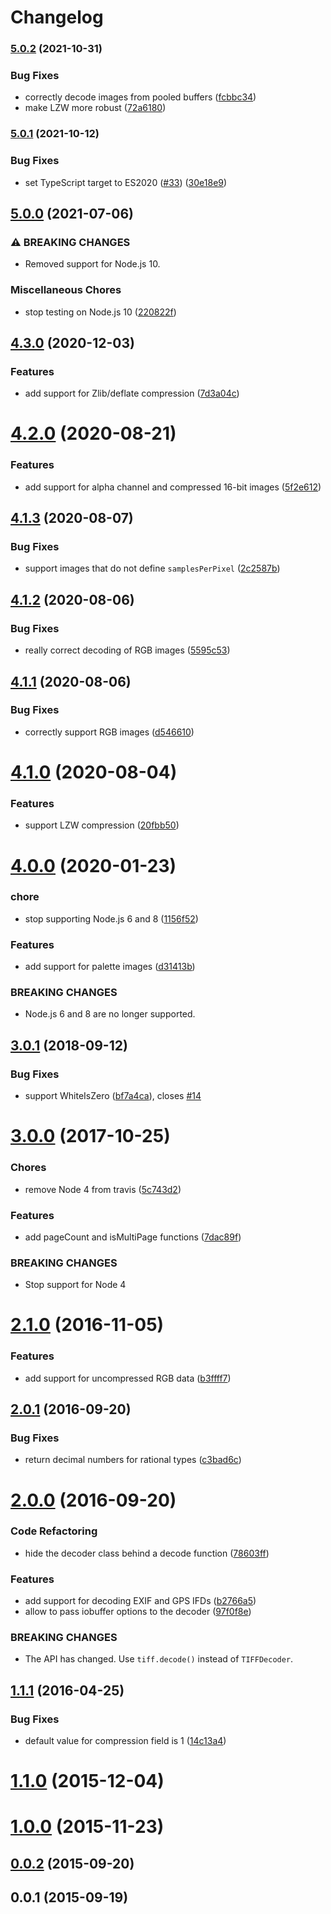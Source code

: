 # Changelog

### [5.0.2](https://www.github.com/image-js/tiff/compare/v5.0.1...v5.0.2) (2021-10-31)


### Bug Fixes

* correctly decode images from pooled buffers ([fcbbc34](https://www.github.com/image-js/tiff/commit/fcbbc348028b97ee6f99186628fe11c8135a6e6a))
* make LZW more robust ([72a6180](https://www.github.com/image-js/tiff/commit/72a61809b8399b4d30d3657a248de2e7a2d2cdd6))

### [5.0.1](https://www.github.com/image-js/tiff/compare/v5.0.0...v5.0.1) (2021-10-12)


### Bug Fixes

* set TypeScript target to ES2020 ([#33](https://www.github.com/image-js/tiff/issues/33)) ([30e18e9](https://www.github.com/image-js/tiff/commit/30e18e956859bf64dc836ae53da3204cfefb9851))

## [5.0.0](https://www.github.com/image-js/tiff/compare/v4.3.0...v5.0.0) (2021-07-06)


### ⚠ BREAKING CHANGES

* Removed support for Node.js 10.

### Miscellaneous Chores

* stop testing on Node.js 10 ([220822f](https://www.github.com/image-js/tiff/commit/220822f008a3b8c6b047f4f78d2f01b202cda8b0))

## [4.3.0](https://github.com/image-js/tiff/compare/v4.2.0...v4.3.0) (2020-12-03)


### Features

* add support for Zlib/deflate compression ([7d3a04c](https://github.com/image-js/tiff/commit/7d3a04c04c44d75373ccd6c7928cb69b3b725077))

# [4.2.0](https://github.com/image-js/tiff/compare/v4.1.3...v4.2.0) (2020-08-21)


### Features

* add support for alpha channel and compressed 16-bit images ([5f2e612](https://github.com/image-js/tiff/commit/5f2e6128ed7b096290c1ebe0b861a61d3849b255))



## [4.1.3](https://github.com/image-js/tiff/compare/v4.1.2...v4.1.3) (2020-08-07)


### Bug Fixes

* support images that do not define `samplesPerPixel` ([2c2587b](https://github.com/image-js/tiff/commit/2c2587b4307ef22225d38f5d24968c678bf6fa54))



## [4.1.2](https://github.com/image-js/tiff/compare/v4.1.1...v4.1.2) (2020-08-06)


### Bug Fixes

* really correct decoding of RGB images ([5595c53](https://github.com/image-js/tiff/commit/5595c539469dfd3e8e2b617511f8327b94c86a77))



## [4.1.1](https://github.com/image-js/tiff/compare/v4.1.0...v4.1.1) (2020-08-06)


### Bug Fixes

* correctly support RGB images ([d546610](https://github.com/image-js/tiff/commit/d5466101845fd90c8a5225857ff0d7216d51b88d))



# [4.1.0](https://github.com/image-js/tiff/compare/v4.0.0...v4.1.0) (2020-08-04)


### Features

* support LZW compression ([20fbb50](https://github.com/image-js/tiff/commit/20fbb501b8855489e91ae22f519760c2112aae68))



# [4.0.0](https://github.com/image-js/tiff/compare/v3.0.1...v4.0.0) (2020-01-23)


### chore

* stop supporting Node.js 6 and 8 ([1156f52](https://github.com/image-js/tiff/commit/1156f52aaa4210dfb9ee2fef052b775298b86b81))


### Features

* add support for palette images ([d31413b](https://github.com/image-js/tiff/commit/d31413b09ed8f589107f7c1ffae06d5ea2e22b49))


### BREAKING CHANGES

* Node.js 6 and 8 are no longer supported.



<a name="3.0.1"></a>
## [3.0.1](https://github.com/image-js/tiff/compare/v3.0.0...v3.0.1) (2018-09-12)


### Bug Fixes

* support WhiteIsZero ([bf7a4ca](https://github.com/image-js/tiff/commit/bf7a4ca)), closes [#14](https://github.com/image-js/tiff/issues/14)



<a name="3.0.0"></a>
# [3.0.0](https://github.com/image-js/tiff/compare/v2.1.0...v3.0.0) (2017-10-25)


### Chores

* remove Node 4 from travis ([5c743d2](https://github.com/image-js/tiff/commit/5c743d2))


### Features

* add pageCount and isMultiPage functions ([7dac89f](https://github.com/image-js/tiff/commit/7dac89f))


### BREAKING CHANGES

* Stop support for Node 4



<a name="2.1.0"></a>
# [2.1.0](https://github.com/image-js/tiff/compare/v2.0.1...v2.1.0) (2016-11-05)


### Features

* add support for uncompressed RGB data ([b3ffff7](https://github.com/image-js/tiff/commit/b3ffff7))



<a name="2.0.1"></a>
## [2.0.1](https://github.com/image-js/tiff/compare/v2.0.0...v2.0.1) (2016-09-20)


### Bug Fixes

* return decimal numbers for rational types ([c3bad6c](https://github.com/image-js/tiff/commit/c3bad6c))



<a name="2.0.0"></a>
# [2.0.0](https://github.com/image-js/tiff/compare/v1.1.1...v2.0.0) (2016-09-20)


### Code Refactoring

* hide the decoder class behind a decode function ([78603ff](https://github.com/image-js/tiff/commit/78603ff))


### Features

* add support for decoding EXIF and GPS IFDs ([b2766a5](https://github.com/image-js/tiff/commit/b2766a5))
* allow to pass iobuffer options to the decoder ([97f0f8e](https://github.com/image-js/tiff/commit/97f0f8e))


### BREAKING CHANGES

*  The API has changed. Use `tiff.decode()` instead of `TIFFDecoder`.



<a name="1.1.1"></a>
## [1.1.1](https://github.com/image-js/tiff/compare/v1.1.0...v1.1.1) (2016-04-25)


### Bug Fixes

* default value for compression field is 1 ([14c13a4](https://github.com/image-js/tiff/commit/14c13a4))



<a name="1.1.0"></a>
# [1.1.0](https://github.com/image-js/tiff/compare/v1.0.0...v1.1.0) (2015-12-04)



<a name="1.0.0"></a>
# [1.0.0](https://github.com/image-js/tiff/compare/v0.0.2...v1.0.0) (2015-11-23)



<a name="0.0.2"></a>
## [0.0.2](https://github.com/image-js/tiff/compare/v0.0.1...v0.0.2) (2015-09-20)



<a name="0.0.1"></a>
## 0.0.1 (2015-09-19)
